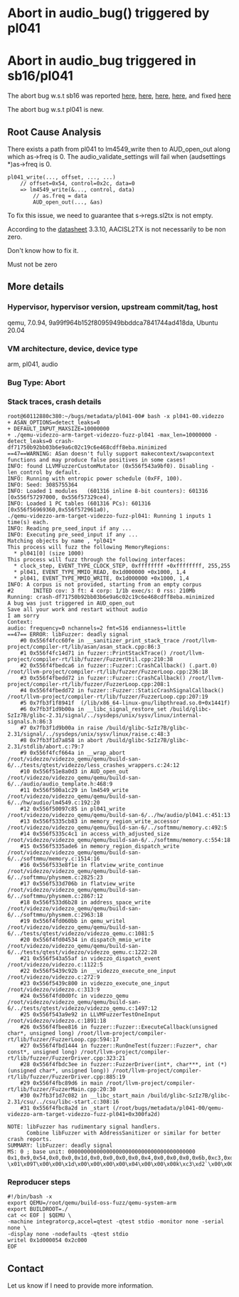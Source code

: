 # Abort in audio_bug() triggered by pl041

# Abort in audio_bug triggered in sb16/pl041

The abort bug w.s.t sb16 was reported
[here](https://www.mail-archive.com/debian-bugs-dist@lists.debian.org/msg1698894.html),
[here](https://bugzilla.redhat.com/show_bug.cgi?id=1829185),
[here](https://lists.gnu.org/archive/html/qemu-devel/2021-01/msg01146.html),
[here](https://bugs.chromium.org/p/oss-fuzz/issues/detail?id=30574&q=label%3AProj-qemu),
and fixed
[here](https://bugs.launchpad.net/qemu/+bug/1910603/comments/2)

The abort bug w.s.t pl041 is new.

## Root Cause Analysis

There exists a path from pl041 to lm4549_write then to
AUD_open_out along which as->freq is 0. The audio_validate_settings
will fail when (audsettings *)as->freq is 0.

```
pl041_write(..., offset, ..., ...)
    // offset=0x54, control=0x2c, data=0
    => lm4549_write(&..., control, data)
        // as.freq = data
        AUD_open_out(..., &as)
```

To fix this issue, we need to guarantee that s->regs.sl2tx is not empty.

According to the
[datasheet](https://datasheet.datasheetarchive.com/originals/library/Datasheets-SL1/DSASL001541.pdf)
3.3.10, AACISL2TX is not necessarily to be non zero.

Don't know how to fix it.

Must not be zero

## More details

### Hypervisor, hypervisor version, upstream commit/tag, host
qemu, 7.0.94, 9a99f964b152f8095949bbddca7841744ad418da, Ubuntu 20.04

### VM architecture, device, device type
arm, pl041, audio

### Bug Type: Abort

### Stack traces, crash details

```
root@60112880c380:~/bugs/metadata/pl041-00# bash -x pl041-00.videzzo 
+ ASAN_OPTIONS=detect_leaks=0
+ DEFAULT_INPUT_MAXSIZE=10000000
+ ./qemu-videzzo-arm-target-videzzo-fuzz-pl041 -max_len=10000000 -detect_leaks=0 crash-df71750b92bb03b6e9a6c02c19c6e468cdff8eba.minimized
==47==WARNING: ASan doesn't fully support makecontext/swapcontext functions and may produce false positives in some cases!
INFO: found LLVMFuzzerCustomMutator (0x556f543a9bf0). Disabling -len_control by default.
INFO: Running with entropic power schedule (0xFF, 100).
INFO: Seed: 3085755364
INFO: Loaded 1 modules   (601316 inline 8-bit counters): 601316 [0x556f57297000, 0x556f57329ce4), 
INFO: Loaded 1 PC tables (601316 PCs): 601316 [0x556f56969360,0x556f572961a0), 
./qemu-videzzo-arm-target-videzzo-fuzz-pl041: Running 1 inputs 1 time(s) each.
INFO: Reading pre_seed_input if any ...
INFO: Executing pre_seed_input if any ...
Matching objects by name , *pl041*
This process will fuzz the following MemoryRegions:
  * pl041[0] (size 1000)
This process will fuzz through the following interfaces:
  * clock_step, EVENT_TYPE_CLOCK_STEP, 0xffffffff +0xffffffff, 255,255
  * pl041, EVENT_TYPE_MMIO_READ, 0x1d000000 +0x1000, 1,4
  * pl041, EVENT_TYPE_MMIO_WRITE, 0x1d000000 +0x1000, 1,4
INFO: A corpus is not provided, starting from an empty corpus
#2      INITED cov: 3 ft: 4 corp: 1/1b exec/s: 0 rss: 210Mb
Running: crash-df71750b92bb03b6e9a6c02c19c6e468cdff8eba.minimized
A bug was just triggered in AUD_open_out
Save all your work and restart without audio
I am sorry
Context:
audio: frequency=0 nchannels=2 fmt=S16 endianness=little
==47== ERROR: libFuzzer: deadly signal
    #0 0x556f4fcc60fe in __sanitizer_print_stack_trace /root/llvm-project/compiler-rt/lib/asan/asan_stack.cpp:86:3
    #1 0x556f4fc14d71 in fuzzer::PrintStackTrace() /root/llvm-project/compiler-rt/lib/fuzzer/FuzzerUtil.cpp:210:38
    #2 0x556f4fbedca6 in fuzzer::Fuzzer::CrashCallback() (.part.0) /root/llvm-project/compiler-rt/lib/fuzzer/FuzzerLoop.cpp:236:18
    #3 0x556f4fbedd72 in fuzzer::Fuzzer::CrashCallback() /root/llvm-project/compiler-rt/lib/fuzzer/FuzzerLoop.cpp:208:1
    #4 0x556f4fbedd72 in fuzzer::Fuzzer::StaticCrashSignalCallback() /root/llvm-project/compiler-rt/lib/fuzzer/FuzzerLoop.cpp:207:19
    #5 0x7fb3f1f8941f  (/lib/x86_64-linux-gnu/libpthread.so.0+0x1441f)
    #6 0x7fb3f1d9b00a in __libc_signal_restore_set /build/glibc-SzIz7B/glibc-2.31/signal/../sysdeps/unix/sysv/linux/internal-signals.h:86:3
    #7 0x7fb3f1d9b00a in raise /build/glibc-SzIz7B/glibc-2.31/signal/../sysdeps/unix/sysv/linux/raise.c:48:3
    #8 0x7fb3f1d7a858 in abort /build/glibc-SzIz7B/glibc-2.31/stdlib/abort.c:79:7
    #9 0x556f4fcf664a in __wrap_abort /root/videzzo/videzzo_qemu/qemu/build-san-6/../tests/qtest/videzzo/less_crashes_wrappers.c:24:12
    #10 0x556f51e8a0d3 in AUD_open_out /root/videzzo/videzzo_qemu/qemu/build-san-6/../audio/audio_template.h:468:9
    #11 0x556f500a1c29 in lm4549_write /root/videzzo/videzzo_qemu/qemu/build-san-6/../hw/audio/lm4549.c:192:20
    #12 0x556f50097c85 in pl041_write /root/videzzo/videzzo_qemu/qemu/build-san-6/../hw/audio/pl041.c:451:13
    #13 0x556f5335cb83 in memory_region_write_accessor /root/videzzo/videzzo_qemu/qemu/build-san-6/../softmmu/memory.c:492:5
    #14 0x556f5335c4c1 in access_with_adjusted_size /root/videzzo/videzzo_qemu/qemu/build-san-6/../softmmu/memory.c:554:18
    #15 0x556f5335ade6 in memory_region_dispatch_write /root/videzzo/videzzo_qemu/qemu/build-san-6/../softmmu/memory.c:1514:16
    #16 0x556f533e8f1e in flatview_write_continue /root/videzzo/videzzo_qemu/qemu/build-san-6/../softmmu/physmem.c:2825:23
    #17 0x556f533d706b in flatview_write /root/videzzo/videzzo_qemu/qemu/build-san-6/../softmmu/physmem.c:2867:12
    #18 0x556f533d6b28 in address_space_write /root/videzzo/videzzo_qemu/qemu/build-san-6/../softmmu/physmem.c:2963:18
    #19 0x556f4fd060bb in qemu_writel /root/videzzo/videzzo_qemu/qemu/build-san-6/../tests/qtest/videzzo/videzzo_qemu.c:1081:5
    #20 0x556f4fd04534 in dispatch_mmio_write /root/videzzo/videzzo_qemu/qemu/build-san-6/../tests/qtest/videzzo/videzzo_qemu.c:1222:28
    #21 0x556f543a55af in videzzo_dispatch_event /root/videzzo/videzzo.c:1122:5
    #22 0x556f5439c92b in __videzzo_execute_one_input /root/videzzo/videzzo.c:272:9
    #23 0x556f5439c800 in videzzo_execute_one_input /root/videzzo/videzzo.c:313:9
    #24 0x556f4fd0d0fc in videzzo_qemu /root/videzzo/videzzo_qemu/qemu/build-san-6/../tests/qtest/videzzo/videzzo_qemu.c:1497:12
    #25 0x556f543a9e92 in LLVMFuzzerTestOneInput /root/videzzo/videzzo.c:1891:18
    #26 0x556f4fbee816 in fuzzer::Fuzzer::ExecuteCallback(unsigned char*, unsigned long) /root/llvm-project/compiler-rt/lib/fuzzer/FuzzerLoop.cpp:594:17
    #27 0x556f4fbd1444 in fuzzer::RunOneTest(fuzzer::Fuzzer*, char const*, unsigned long) /root/llvm-project/compiler-rt/lib/fuzzer/FuzzerDriver.cpp:323:21
    #28 0x556f4fbdc3ee in fuzzer::FuzzerDriver(int*, char***, int (*)(unsigned char*, unsigned long)) /root/llvm-project/compiler-rt/lib/fuzzer/FuzzerDriver.cpp:885:19
    #29 0x556f4fbc89d6 in main /root/llvm-project/compiler-rt/lib/fuzzer/FuzzerMain.cpp:20:30
    #30 0x7fb3f1d7c082 in __libc_start_main /build/glibc-SzIz7B/glibc-2.31/csu/../csu/libc-start.c:308:16
    #31 0x556f4fbc8a2d in _start (/root/bugs/metadata/pl041-00/qemu-videzzo-arm-target-videzzo-fuzz-pl041+0x300fa2d)

NOTE: libFuzzer has rudimentary signal handlers.
      Combine libFuzzer with AddressSanitizer or similar for better crash reports.
SUMMARY: libFuzzer: deadly signal
MS: 0 ; base unit: 0000000000000000000000000000000000000000
0x1,0x9,0x54,0x0,0x0,0x1d,0x0,0x0,0x0,0x0,0x4,0x0,0x0,0x0,0x6b,0xc3,0xd2,0x60,0x0,0x0,0x0,0x0,
\x01\x09T\x00\x00\x1d\x00\x00\x00\x00\x04\x00\x00\x00k\xc3\xd2`\x00\x00\x00\x00
```

### Reproducer steps

```
#!/bin/bash -x
export QEMU=/root/qemu/build-oss-fuzz/qemu-system-arm
export BUILDROOT=./
cat << EOF | $QEMU \
-machine integratorcp,accel=qtest -qtest stdio -monitor none -serial none \
-display none -nodefaults -qtest stdio
writel 0x1d000054 0x2c000
EOF
```

## Contact

Let us know if I need to provide more information.
